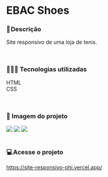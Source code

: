 # EBAC Shoes

### 📝 Descrição
Site responsivo de uma loja de tenis.

</br>

### 👨🏻‍💻 Tecnologias utilizadas 
HTML </br>
CSS </br>

</br>

### 🎴 Imagem do projeto
<div>
  <img src="![EBAC Shoes](https://user-images.githubusercontent.com/114628700/216690497-67f1475e-9573-479a-bb31-41e9d1cfff12.png)
" />
  <img src="![EBAC Shoes Celular](https://user-images.githubusercontent.com/114628700/216690518-217a7a1c-2e0d-47f6-8bca-57914f2a482c.png)
" />
  <img src="![EBAC Shoes Tablet](https://user-images.githubusercontent.com/114628700/216690545-63f994de-6255-49e4-b409-9b1d15252982.png)
" />
</div>


</br>

### 💻 Acesse o projeto
https://site-responsivo-phi.vercel.app/
